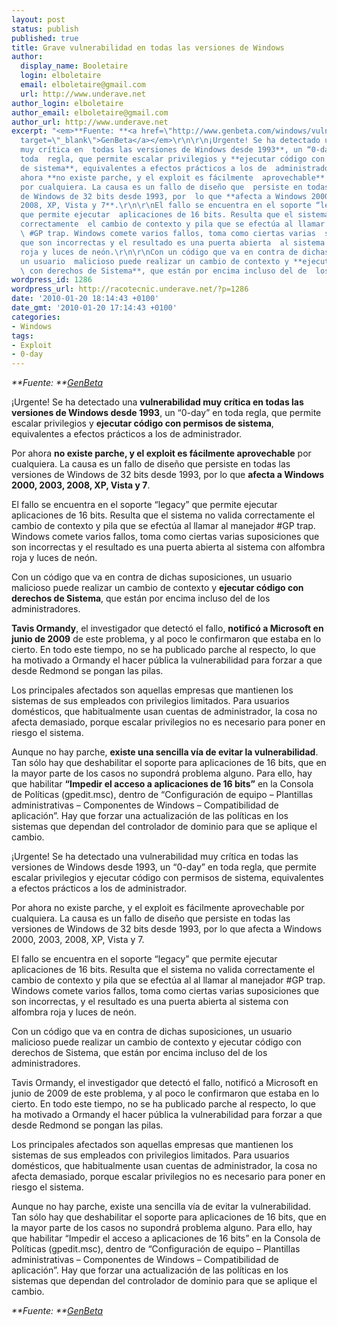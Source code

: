 ```yaml
---
layout: post
status: publish
published: true
title: Grave vulnerabilidad en todas las versiones de Windows
author:
  display_name: Booletaire
  login: elboletaire
  email: elboletaire@gmail.com
  url: http://www.underave.net
author_login: elboletaire
author_email: elboletaire@gmail.com
author_url: http://www.underave.net
excerpt: "<em>**Fuente: **<a href=\"http://www.genbeta.com/windows/vulnerabilidad-muy-critica-en-todas-las-versiones-de-windows\"
  target=\"_blank\">GenBeta</a></em>\r\n\r\n¡Urgente! Se ha detectado una **vulnerabilidad
  muy crítica en  todas las versiones de Windows desde 1993**, un “0-day” en
  toda  regla, que permite escalar privilegios y **ejecutar código con  permisos
  de sistema**, equivalentes a efectos prácticos a los de  administrador.\r\n\r\nPor
  ahora **no existe parche, y el exploit es fácilmente  aprovechable**
  por cualquiera. La causa es un fallo de diseño que  persiste en todas las versiones
  de Windows de 32 bits desde 1993, por  lo que **afecta a Windows 2000, 2003,
  2008, XP, Vista y 7**.\r\n\r\nEl fallo se encuentra en el soporte “legacy”
  que permite ejecutar  aplicaciones de 16 bits. Resulta que el sistema no valida
  correctamente  el cambio de contexto y pila que se efectúa al llamar al manejador
  \ #GP trap. Windows comete varios fallos, toma como ciertas varias  suposiciones
  que son incorrectas y el resultado es una puerta abierta  al sistema con alfombra
  roja y luces de neón.\r\n\r\nCon un código que va en contra de dichas suposiciones,
  un usuario  malicioso puede realizar un cambio de contexto y **ejecutar código
  \ con derechos de Sistema**, que están por encima incluso del de  los administradores.\r\n\r\n"
wordpress_id: 1286
wordpress_url: http://racotecnic.underave.net/?p=1286
date: '2010-01-20 18:14:43 +0100'
date_gmt: '2010-01-20 17:14:43 +0100'
categories:
- Windows
tags:
- Exploit
- 0-day
---
```


<em>**Fuente: **<a href="http://www.genbeta.com/windows/vulnerabilidad-muy-critica-en-todas-las-versiones-de-windows" target="_blank">GenBeta</a></em>

¡Urgente! Se ha detectado una **vulnerabilidad muy crítica en  todas las versiones de Windows desde 1993**, un “0-day” en toda  regla, que permite escalar privilegios y **ejecutar código con  permisos de sistema**, equivalentes a efectos prácticos a los de  administrador.

Por ahora **no existe parche, y el exploit es fácilmente  aprovechable** por cualquiera. La causa es un fallo de diseño que  persiste en todas las versiones de Windows de 32 bits desde 1993, por  lo que **afecta a Windows 2000, 2003, 2008, XP, Vista y 7**.

El fallo se encuentra en el soporte “legacy” que permite ejecutar  aplicaciones de 16 bits. Resulta que el sistema no valida correctamente  el cambio de contexto y pila que se efectúa al llamar al manejador  #GP trap. Windows comete varios fallos, toma como ciertas varias  suposiciones que son incorrectas y el resultado es una puerta abierta  al sistema con alfombra roja y luces de neón.

Con un código que va en contra de dichas suposiciones, un usuario  malicioso puede realizar un cambio de contexto y **ejecutar código  con derechos de Sistema**, que están por encima incluso del de  los administradores.

<a id="more"></a><a id="more-1286"></a>
**Tavis Ormandy**, el investigador que detectó el  fallo, **notificó a Microsoft en junio de 2009** de este  problema, y al poco le confirmaron que estaba en lo cierto. En todo este  tiempo, no se ha publicado parche al respecto, lo que ha motivado a  Ormandy el hacer pública la vulnerabilidad para forzar a que desde  Redmond se pongan las pilas.

Los principales afectados son aquellas empresas que mantienen los  sistemas de sus empleados con privilegios limitados. Para usuarios  domésticos, que habitualmente usan cuentas de administrador, la cosa no  afecta demasiado, porque escalar privilegios no es necesario para poner  en riesgo el sistema.

Aunque no hay parche, **existe una sencilla vía de evitar la  vulnerabilidad**. Tan sólo hay que deshabilitar el soporte para  aplicaciones de 16 bits, que en la mayor parte de los casos no supondrá  problema alguno. Para ello, hay que habilitar **“Impedir el acceso  a aplicaciones de 16 bits”** en la Consola de Políticas  (gpedit.msc), dentro de “Configuración de equipo – Plantillas  administrativas – Componentes de Windows – Compatibilidad de  aplicación”. Hay que forzar una actualización de las políticas en los  sistemas que dependan del controlador de dominio para que se aplique el  cambio.

¡Urgente! Se ha detectado una vulnerabilidad muy crítica en todas las versiones de Windows desde 1993, un “0-day” en toda regla, que permite escalar privilegios y ejecutar código con permisos de sistema, equivalentes a efectos prácticos a los de administrador.

Por ahora no existe parche, y el exploit es fácilmente aprovechable por cualquiera. La causa es un fallo de diseño que persiste en todas las versiones de Windows de 32 bits desde 1993, por lo que afecta a Windows 2000, 2003, 2008, XP, Vista y 7.

El fallo se encuentra en el soporte “legacy” que permite ejecutar aplicaciones de 16 bits. Resulta que el sistema no valida correctamente el cambio de contexto y pila que se efectúa al al llamar al manejador #GP trap. Windows comete varios fallos, toma como ciertas varias suposiciones que son incorrectas, y el resultado es una puerta abierta al sistema con alfombra roja y luces de neón.

Con un código que va en contra de dichas suposiciones, un usuario malicioso puede realizar un cambio de contexto y ejecutar código con derechos de Sistema, que están por encima incluso del de los administradores.

Tavis Ormandy, el investigador que detectó el fallo, notificó a Microsoft en junio de 2009 de este problema, y al poco le confirmaron que estaba en lo cierto. En todo este tiempo, no se ha publicado parche al respecto, lo que ha motivado a Ormandy el hacer pública la vulnerabilidad para forzar a que desde Redmond se pongan las pilas.

Los principales afectados son aquellas empresas que mantienen los sistemas de sus empleados con privilegios limitados. Para usuarios domésticos, que habitualmente usan cuentas de administrador, la cosa no afecta demasiado, porque escalar privilegios no es necesario para poner en riesgo el sistema.

Aunque no hay parche, existe una sencilla vía de evitar la vulnerabilidad. Tan sólo hay que deshabilitar el soporte para aplicaciones de 16 bits, que en la mayor parte de los casos no supondrá problema alguno. Para ello, hay que habilitar “Impedir el acceso a aplicaciones de 16 bits” en la Consola de Políticas (gpedit.msc), dentro de “Configuración de equipo – Plantillas administrativas – Componentes de Windows – Compatibilidad de aplicación”. Hay que forzar una actualización de las políticas en los sistemas que dependan del controlador de dominio para que se aplique el cambio.

<em>**Fuente: **<a href="http://www.genbeta.com/windows/vulnerabilidad-muy-critica-en-todas-las-versiones-de-windows" target="_blank">GenBeta</a></em>
